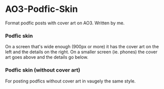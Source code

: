 # AO3-Podfic-Skin
Format podfic posts with cover art on AO3. Written by me.

### Podfic skin
On a screen that's wide enough (900px or more) it has the cover art on the left and the details on the right. On a smaller screen (ie. phones) the cover art goes above and the details go below.

### Podfic skin (without cover art)
For posting podfics without cover art in vaugely the same style.
